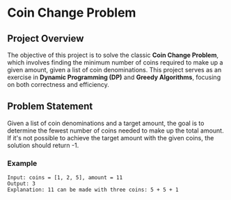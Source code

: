 # Coin Change Problem

## Project Overview
The objective of this project is to solve the classic **Coin Change Problem**, which involves finding the minimum number of coins required to make up a given amount, given a list of coin denominations. This project serves as an exercise in **Dynamic Programming (DP)** and **Greedy Algorithms**, focusing on both correctness and efficiency.

## Problem Statement
Given a list of coin denominations and a target amount, the goal is to determine the fewest number of coins needed to make up the total amount. If it's not possible to achieve the target amount with the given coins, the solution should return -1.

### Example
```text
Input: coins = [1, 2, 5], amount = 11
Output: 3
Explanation: 11 can be made with three coins: 5 + 5 + 1


